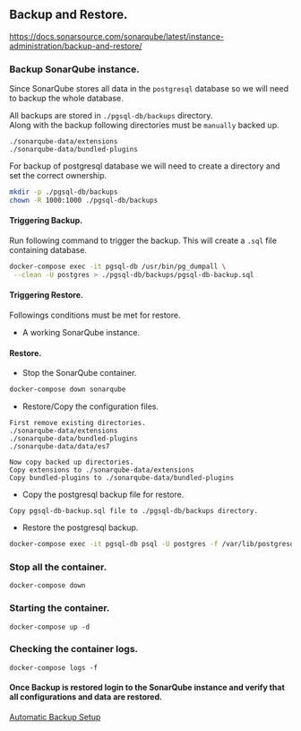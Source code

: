 ## Backup and Restore.
https://docs.sonarsource.com/sonarqube/latest/instance-administration/backup-and-restore/

### Backup SonarQube instance.
Since SonarQube stores all data in the `postgresql` database so we will need to backup the whole database.

All backups are stored in `./pgsql-db/backups` directory.  
Along with the backup following directories must be `manually` backed up.  
```
./sonarqube-data/extensions
./sonarqube-data/bundled-plugins
```

For backup of postgresql database we will need to create a directory and set the correct ownership.
```bash
mkdir -p ./pgsql-db/backups
chown -R 1000:1000 ./pgsql-db/backups
```

#### Triggering Backup.
Run following command to trigger the backup.
This will create a `.sql` file containing database.
```bash
docker-compose exec -it pgsql-db /usr/bin/pg_dumpall \
 --clean -U postgres > ./pgsql-db/backups/pgsql-db-backup.sql
```

#### Triggering Restore.
Followings conditions must be met for restore.
- A working SonarQube instance.

#### Restore.
- Stop the SonarQube container.
```bash
docker-compose down sonarqube
```

- Restore/Copy the configuration files.
```
First remove existing directories.
./sonarqube-data/extensions
./sonarqube-data/bundled-plugins
./sonarqube-data/data/es7

Now copy backed up directories.
Copy extensions to ./sonarqube-data/extensions
Copy bundled-plugins to ./sonarqube-data/bundled-plugins
```

- Copy the postgresql backup file for restore.
```
Copy pgsql-db-backup.sql file to ./pgsql-db/backups directory.
```

- Restore the postgresql backup.
```bash
docker-compose exec -it pgsql-db psql -U postgres -f /var/lib/postgresql/backups/pgsql-db-backup.sql
```

### Stop all the container.
```
docker-compose down
```

### Starting the container.
```
docker-compose up -d
```

### Checking the container logs.
```
docker-compose logs -f
```

#### Once Backup is restored login to the SonarQube instance and verify that all configurations and data are restored.

[Automatic Backup Setup](./automatic-backup/README.md)
